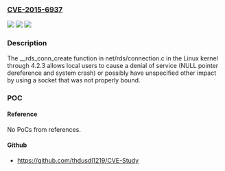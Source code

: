 ### [CVE-2015-6937](https://cve.mitre.org/cgi-bin/cvename.cgi?name=CVE-2015-6937)
![](https://img.shields.io/static/v1?label=Product&message=n%2Fa&color=blue)
![](https://img.shields.io/static/v1?label=Version&message=n%2Fa&color=blue)
![](https://img.shields.io/static/v1?label=Vulnerability&message=n%2Fa&color=brighgreen)

### Description

The __rds_conn_create function in net/rds/connection.c in the Linux kernel through 4.2.3 allows local users to cause a denial of service (NULL pointer dereference and system crash) or possibly have unspecified other impact by using a socket that was not properly bound.

### POC

#### Reference
No PoCs from references.

#### Github
- https://github.com/thdusdl1219/CVE-Study

